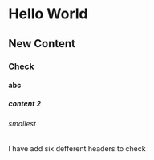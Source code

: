 # Hello World
## New Content
### Check
#### abc
##### content 2
###### smallest

I have add six defferent headers to check
